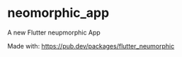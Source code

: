 # neomorphic_app

A new Flutter neupmorphic App

Made with: https://pub.dev/packages/flutter_neumorphic
